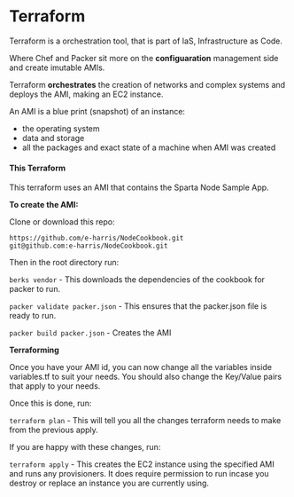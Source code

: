 # Terraform

Terraform is a orchestration tool, that is part of IaS, Infrastructure as Code.

Where Chef and Packer sit more on the **configuaration** management side and create imutable AMIs.

Terraform **orchestrates** the creation of networks and complex systems and deploys the AMI, making an EC2 instance.

An AMI is a blue print (snapshot) of an instance:
- the operating system
- data and storage
- all the packages and exact state of a machine when AMI was created

#### This Terraform

This terraform uses an AMI that contains the Sparta Node Sample App.


**To create the AMI:**

Clone or download this repo:
```
https://github.com/e-harris/NodeCookbook.git
git@github.com:e-harris/NodeCookbook.git
```

Then in the root directory run:

`berks vendor` - This downloads the dependencies of the cookbook for packer to run.

`packer validate packer.json` - This ensures that the packer.json file is ready to run.

`packer build packer.json` - Creates the AMI


**Terraforming**

Once you have your AMI id, you can now change all the variables inside variables.tf to suit your needs.
You should also change the Key/Value pairs that apply to your needs.

Once this is done, run:

`terraform plan` - This will tell you all the changes terraform needs to make from the previous apply.

If you are happy with these changes, run:

`terraform apply` - This creates the EC2 instance using the specified AMI and runs any provisioners. It does require permission to run incase you destroy or replace an instance you are currently using.
